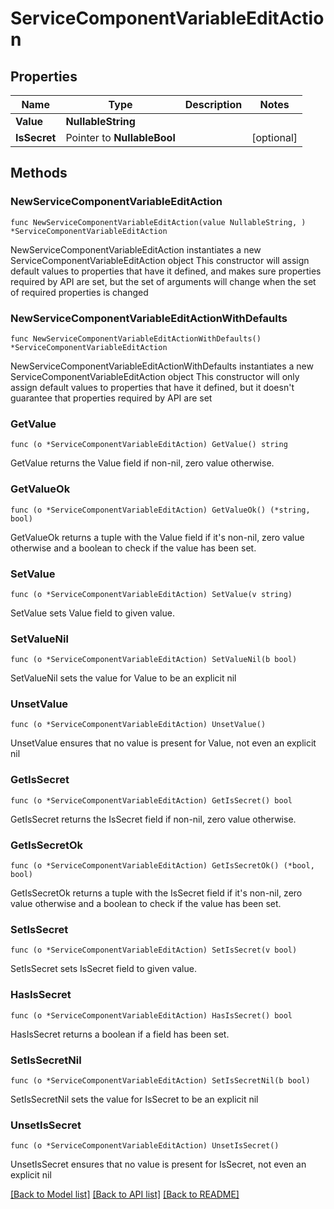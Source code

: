 # ServiceComponentVariableEditAction

## Properties

Name | Type | Description | Notes
------------ | ------------- | ------------- | -------------
**Value** | **NullableString** |  | 
**IsSecret** | Pointer to **NullableBool** |  | [optional] 

## Methods

### NewServiceComponentVariableEditAction

`func NewServiceComponentVariableEditAction(value NullableString, ) *ServiceComponentVariableEditAction`

NewServiceComponentVariableEditAction instantiates a new ServiceComponentVariableEditAction object
This constructor will assign default values to properties that have it defined,
and makes sure properties required by API are set, but the set of arguments
will change when the set of required properties is changed

### NewServiceComponentVariableEditActionWithDefaults

`func NewServiceComponentVariableEditActionWithDefaults() *ServiceComponentVariableEditAction`

NewServiceComponentVariableEditActionWithDefaults instantiates a new ServiceComponentVariableEditAction object
This constructor will only assign default values to properties that have it defined,
but it doesn't guarantee that properties required by API are set

### GetValue

`func (o *ServiceComponentVariableEditAction) GetValue() string`

GetValue returns the Value field if non-nil, zero value otherwise.

### GetValueOk

`func (o *ServiceComponentVariableEditAction) GetValueOk() (*string, bool)`

GetValueOk returns a tuple with the Value field if it's non-nil, zero value otherwise
and a boolean to check if the value has been set.

### SetValue

`func (o *ServiceComponentVariableEditAction) SetValue(v string)`

SetValue sets Value field to given value.


### SetValueNil

`func (o *ServiceComponentVariableEditAction) SetValueNil(b bool)`

 SetValueNil sets the value for Value to be an explicit nil

### UnsetValue
`func (o *ServiceComponentVariableEditAction) UnsetValue()`

UnsetValue ensures that no value is present for Value, not even an explicit nil
### GetIsSecret

`func (o *ServiceComponentVariableEditAction) GetIsSecret() bool`

GetIsSecret returns the IsSecret field if non-nil, zero value otherwise.

### GetIsSecretOk

`func (o *ServiceComponentVariableEditAction) GetIsSecretOk() (*bool, bool)`

GetIsSecretOk returns a tuple with the IsSecret field if it's non-nil, zero value otherwise
and a boolean to check if the value has been set.

### SetIsSecret

`func (o *ServiceComponentVariableEditAction) SetIsSecret(v bool)`

SetIsSecret sets IsSecret field to given value.

### HasIsSecret

`func (o *ServiceComponentVariableEditAction) HasIsSecret() bool`

HasIsSecret returns a boolean if a field has been set.

### SetIsSecretNil

`func (o *ServiceComponentVariableEditAction) SetIsSecretNil(b bool)`

 SetIsSecretNil sets the value for IsSecret to be an explicit nil

### UnsetIsSecret
`func (o *ServiceComponentVariableEditAction) UnsetIsSecret()`

UnsetIsSecret ensures that no value is present for IsSecret, not even an explicit nil

[[Back to Model list]](../README.md#documentation-for-models) [[Back to API list]](../README.md#documentation-for-api-endpoints) [[Back to README]](../README.md)


